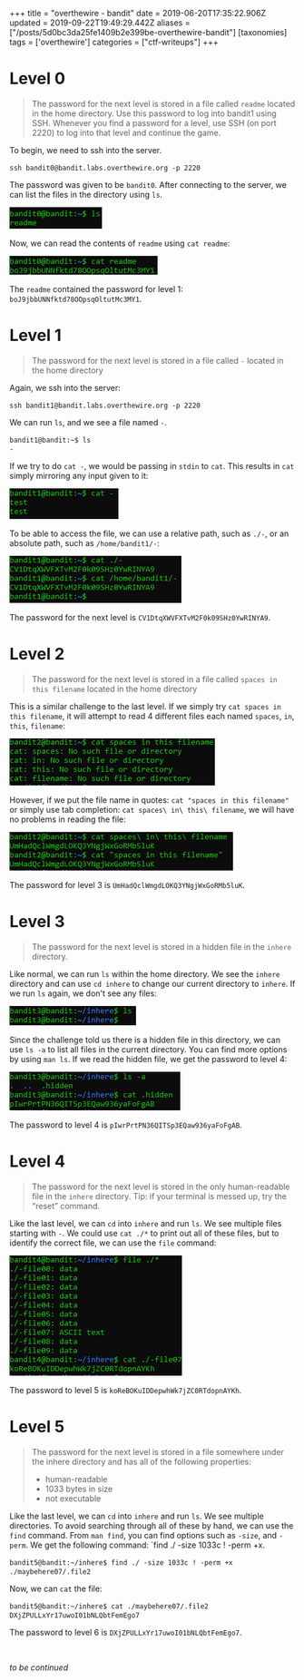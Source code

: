+++
title = "overthewire - bandit"
date = 2019-06-20T17:35:22.906Z
updated = 2019-09-22T19:49:29.442Z
aliases = ["/posts/5d0bc3da25fe1409b2e399be-overthewire-bandit"]
[taxonomies]
tags = ['overthewire']
categories = ["ctf-writeups"]
+++

# Level 0
> The password for the next level is stored in a file called `readme` located in the home directory. Use this password 
>to log into bandit1 using SSH. Whenever you find a password for a level, use SSH (on port 2220) to log into that level 
>and continue the game.


To begin, we need to ssh into the server.
```
ssh bandit0@bandit.labs.overthewire.org -p 2220
```
The password was given to be `bandit0`. After connecting to the server, we can list the files in the directory using `ls`. 

<!-- more -->

![](5d0bbac125fe1409b2e399ac.png)

Now, we can read the contents of `readme` using `cat readme`:

![](5d0bbae225fe1409b2e399ae.png)

The `readme` contained the password for level 1: `boJ9jbbUNNfktd78OOpsqOltutMc3MY1`.

# Level 1
> The password for the next level is stored in a file called `-` located in the home directory

Again, we ssh into the server:
```
ssh bandit1@bandit.labs.overthewire.org -p 2220
```
We can run `ls`, and we see a file named `-`. 
```
bandit1@bandit:~$ ls
-
```
If we try to do `cat -`, we would be passing in `stdin` to `cat`. This results in `cat` simply mirroring any input given to it:

![](5d0bbc0e25fe1409b2e399b0.png)

To be able to access the file, we can use a relative path, such as `./-`, or an absolute path, such as `/home/bandit1/-`:

![](5d0bbc6925fe1409b2e399b2.png)

The password for the next level is `CV1DtqXWVFXTvM2F0k09SHz0YwRINYA9`.

# Level 2
> The password for the next level is stored in a file called `spaces in this filename` located in the home directory

This is a similar challenge to the last level. If we simply try `cat spaces in this filename`, it will attempt to read 4 
different files each named `spaces`, `in`, `this`, `filename`:

![](5d0bbd2125fe1409b2e399b4.png)

However, if we put the file name in quotes: `cat "spaces in this filename"` or simply use tab completion: 
`cat spaces\ in\ this\ filename`, we will have no problems in reading the file:

![](5d0bbd7c25fe1409b2e399b6.png)

The password for level 3 is `UmHadQclWmgdLOKQ3YNgjWxGoRMb5luK`.

# Level 3
> The password for the next level is stored in a hidden file in the `inhere` directory.


Like normal, we can run `ls` within the home directory. We see the `inhere` directory and can use `cd inhere` to change 
our current directory to `inhere`. If we run `ls` again, we don't see any files:

![](5d0bbe2d25fe1409b2e399b8.png)

Since the challenge told us there is a hidden file in this directory, we can use `ls -a` to list all files in the current 
directory. You can find more options by using `man ls`. If we read the hidden file, we get the password to level 4:

![](5d0bbea925fe1409b2e399ba.png)

The password to level 4 is `pIwrPrtPN36QITSp3EQaw936yaFoFgAB`.

# Level 4
> The password for the next level is stored in the only human-readable file in the `inhere` directory. Tip: if your 
>terminal is messed up, try the “reset” command.


Like the last level, we can `cd` into `inhere` and run `ls`. We see multiple files starting with `-`. We could use 
`cat ./*` to print out all of these files, but to identify the correct file, we can use the `file` command:

![](5d0bc01425fe1409b2e399bc.png)

The password to level 5 is `koReBOKuIDDepwhWk7jZC0RTdopnAYKh`.

# Level 5
> The password for the next level is stored in a file somewhere under the inhere directory and has all of the 
>following properties:
> * human-readable
> * 1033 bytes in size
> * not executable


Like the last level, we can `cd` into `inhere` and run `ls`. We see multiple directories. To avoid searching through all 
of these by hand, we can use the `find` command. From `man find`, you can find options such as `-size`, and `-perm`. We 
get the following command: `find ./ -size 1033c ! -perm +x.

```
bandit5@bandit:~/inhere$ find ./ -size 1033c ! -perm +x
./maybehere07/.file2
```

Now, we can `cat` the file:
```
bandit5@bandit:~/inhere$ cat ./maybehere07/.file2
DXjZPULLxYr17uwoI01bNLQbtFemEgo7
```

The password to level 6 is `DXjZPULLxYr17uwoI01bNLQbtFemEgo7`.

&nbsp;

_to be continued_
